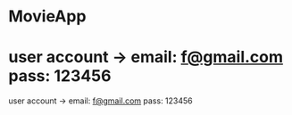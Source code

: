 # MovieApp
# user account -> email: f@gmail.com pass: 123456
user account -> email: f@gmail.com pass: 123456



